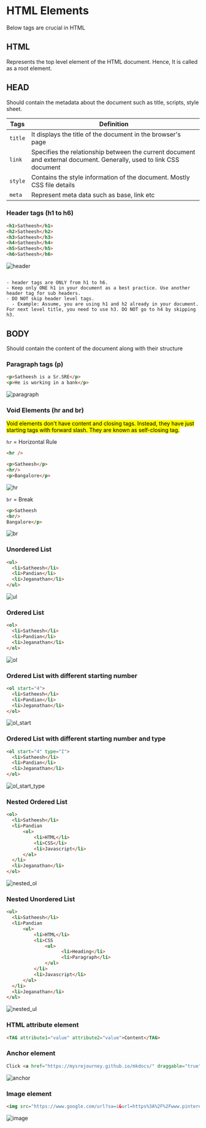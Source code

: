# HTML Elements 

Below tags are crucial in HTML

## HTML
Represents the top level element of the HTML document.
Hence, It is called as a root element.

## HEAD
Should contain the metadata about the document such as title, scripts, style sheet.
    
| Tags    | Definition                                                                                                          |
|---------|---------------------------------------------------------------------------------------------------------------------|
| `title` | It displays the title of the document in the browser's page                                                         |
| `link`  | Specifies the relationship between the current document and external document. Generally, used to link CSS document |
| `style` | Contains the style information of the document. Mostly CSS file details                                             |
| `meta`  | Represent meta data such as base, link etc                                                                          |


### Header tags (h1 to h6)
```html
<h1>Satheesh</h1>
<h2>Satheesh</h2>
<h3>Satheesh</h3>
<h4>Satheesh</h4>
<h5>Satheesh</h5>
<h6>Satheesh</h6>
```
![header](../assets/header.jpg)

```Remember

- header tags are ONLY from h1 to h6.
- Keep only ONE h1 in your document as a best practice. Use another header tag for sub headers.
- DO NOT skip header level tags. 
  - Example: Assume, you are using h1 and h2 already in your document. For next level title, you need to use h3. DO NOT go to h4 by skipping h3.
```


## BODY
Should contain the content of the document along with their structure

### Paragraph tags (p)

```html
<p>Satheesh is a Sr.SRE</p>
<p>He is working in a bank</p>
```
![paragraph](../assets/paragraph.jpg)

### Void Elements (hr and br)
<mark>Void elements don't have content and closing tags.
Instead, they have just starting tags with forward slash.
They are known as self-closing tag.</mark>

`hr` = Horizontal Rule
```html
<hr /> 
```

```html
<p>Satheesh</p>
<hr/>
<p>Bangalore</p>
```

![hr](../assets/hr.jpg)

`br` = Break  

```html
<p>Satheesh
<br/>
Bangalore</p>
```

![br](../assets/br.jpg)

### Unordered List 

```html
<ul>
  <li>Satheesh</li>
  <li>Pandian</li>
  <li>Jeganathan</li>
</ul>
```

![ul](../assets/ul.jpg)

### Ordered List 

```html
<ol>
  <li>Satheesh</li>
  <li>Pandian</li>
  <li>Jeganathan</li>
</ol>
```

![ol](../assets/ol.jpg)

### Ordered List with different starting number

```html
<ol start="4">
  <li>Satheesh</li>
  <li>Pandian</li>
  <li>Jeganathan</li>
</ol>
```

![ol_start](../assets/ol_start.jpg)

### Ordered List with different starting number and type 

```html
<ol start="4" type="I">
  <li>Satheesh</li>
  <li>Pandian</li>
  <li>Jeganathan</li>
</ol>
```

![ol_start_type](../assets/ol_start_type.jpg)

### Nested Ordered List

```html
<ol>
  <li>Satheesh</li>
  <li>Pandian
      <ol>
          <li>HTML</li>
          <li>CSS</li>
          <li>Javascript</li>
      </ol>
  </li>  
  <li>Jeganathan</li>
</ol>
```

![nested_ol](../assets/nested_ol.jpg)

### Nested Unordered List 

```html
<ul>
  <li>Satheesh</li>
  <li>Pandian
      <ul>
          <li>HTML</li>
          <li>CSS
              <ul>
                    <li>Heading</li>  
                    <li>Paragraph</li>  
              </ul>
          </li>
          <li>Javascript</li>
      </ul>
  </li>  
  <li>Jeganathan</li>
</ul>
```

![nested_ul](../assets/nested_ul.jpg)

### HTML attribute element 

```html
<TAG attribute1="value" attribute2="value">Content</TAG>
```

### Anchor element

```html
Click <a href="https://mysrejourney.github.io/mkdocs/" draggable="true">here</a> to go to my website
```

![anchor](../assets/anchor.jpg)

### Image element

```html
<img src="https://www.google.com/url?sa=i&url=https%3A%2F%2Fwww.pinterest.com%2Fpin%2Fdistance--332562753704694887%2F&psig=AOvVaw0CNlQL4Yy96-OPGQZnz6AU&ust=1694255809398000&source=images&cd=vfe&opi=89978449&ved=0CBAQjRxqFwoTCIjnn-_omoEDFQAAAAAdAAAAABAJ">
```

![image](../assets/img.jpg)
